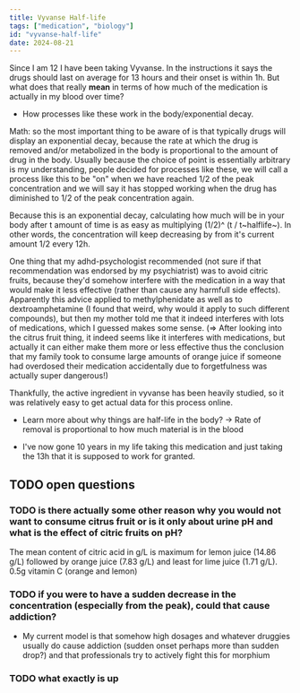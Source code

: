 ```yaml
---
title: Vyvanse Half-life
tags: ["medication", "biology"]
id: "vyvanse-half-life"
date: 2024-08-21
---
```





Since I am 12 I have been taking Vyvanse. In the instructions it says
the drugs should last on average for 13 hours and their onset is within
1h. But what does that really **mean** in terms of how much of the
medication is actually in my blood over time?

-   How processes like these work in the body/exponential decay.

Math: so the most important thing to be aware of is that typically drugs
will display an exponential decay, because the rate at which the drug is
removed and/or metabolized in the body is proportional to the amount of
drug in the body. Usually because the choice of point is essentially
arbitrary is my understanding, people decided for processes like these,
we will call a process like this to be "on" when we have reached 1/2
of the peak concentration and we will say it has stopped working when
the drug has diminished to 1/2 of the peak concentration again.

Because this is an exponential decay, calculating how much will be in
your body after t amount of time is as easy as multiplying (1/2)\^ (t /
t~halflife~). In other words, the concentration will keep decreasing by
from it's current amount 1/2 every 12h.

One thing that my adhd-psychologist recommended (not sure if that
recommendation was endorsed by my psychiatrist) was to avoid citric
fruits, because they'd somehow interfere with the medication in a way
that would make it less effective (rather than cause any harmfull side
effects). Apparently this advice applied to methylphenidate as well as
to dextroamphetamine (I found that weird, why would it apply to such
different compounds), but then my mother told me that it indeed
interferes with lots of medications, which I guessed makes some sense.
(=\> After looking into the citrus fruit thing, it indeed seems like it
interferes with medications, but actually it can either make them more
or less effective thus the conclusion that my family took to consume
large amounts of orange juice if someone had overdosed their medication
accidentally due to forgetfulness was actually super dangerous!)

Thankfully, the active ingredient in vyvanse has been heavily studied,
so it was relatively easy to get actual data for this process online.

-   Learn more about why things are half-life in the body? -\> Rate of
    removal is proportional to how much material is in the blood

-   I've now gone 10 years in my life taking this medication and just
    taking the 13h that it is supposed to work for granted.

TODO open questions
-------------------

### TODO is there actually some other reason why you would not want to consume citrus fruit or is it only about urine pH and what is the effect of citric fruits on pH?

The mean content of citric acid in g/L is maximum for lemon juice (14.86
g/L) followed by orange juice (7.83 g/L) and least for lime juice (1.71
g/L). 0.5g vitamin C (orange and lemon)

### TODO if you were to have a sudden decrease in the concentration (especially from the peak), could that cause addiction?

-   My current model is that somehow high dosages and whatever druggies
    usually do cause addiction (sudden onset perhaps more than sudden
    drop?) and that professionals try to actively fight this for
    morphium

### TODO what exactly is up

